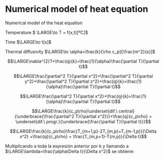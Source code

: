 # Numerical model of heat equation
Numerical model of the heat equation

Temperature $ \LARGE\to T = f(x,t)[ºC]$

Time $\LARGE\to t[s]$

Thermal diffusivity $\LARGE\to \alpha=\frac{k}{\rho c_p}[\frac{m^2}{s}]$


$$\LARGE\nabla^{2}T+\frac{q}{k}=\frac{1}{\alpha}\frac{\partial T}{\partial t}$$

$$\LARGE\frac{\partial^2 T}{\partial x^2}+\frac{\partial^2 T}{\partial y^2}+\frac{\partial^2 T}{\partial z^2}+\frac{q}{k}=\frac{1}{\alpha}\frac{\partial T}{\partial t}$$

$$\LARGE\frac{\partial^2 T}{\partial x^2}+\frac{q}{k}=\frac{1}{\alpha}\frac{\partial T}{\partial t}$$


$$\LARGE\frac{k}{c_p\rho}\underset{dif.\ central}{\underbrace{\frac{\partial^2 T}{\partial x^2}}}+\frac{q}{c_p\rho} = \underset{dif.\ progr.}{\underbrace{\frac{\partial T}{\partial t}}}$$

$$\LARGE\frac{k}{c_p\rho}\frac{T_{m+1,p}-2T_{m,p}+T_{m-1,p}}{\Delta x^2} +\frac{q}{c_p\rho} = \frac{T_{m,p+1}-T{m,p}}{\Delta t}$$

Multiplicando a toda la expresión anterior por k y llamando a $\LARGE\lambda=\frac{\alpha\Delta t}{\Delta x^2}$ se obtiene:




